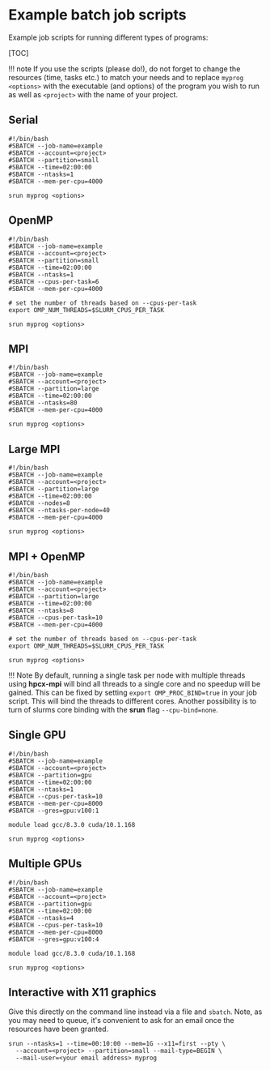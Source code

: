 # Example batch job scripts

Example job scripts for running different types of programs:

[TOC]

!!! note
    If you use the scripts (please do!), do not forget to change the resources
    (time, tasks etc.) to match your needs and to replace `myprog <options>`
    with the executable (and options) of the program you wish to run as well
    as `<project>` with the name of your project.

## Serial

```
#!/bin/bash
#SBATCH --job-name=example
#SBATCH --account=<project>
#SBATCH --partition=small
#SBATCH --time=02:00:00
#SBATCH --ntasks=1
#SBATCH --mem-per-cpu=4000

srun myprog <options>
```

## OpenMP

```
#!/bin/bash
#SBATCH --job-name=example
#SBATCH --account=<project>
#SBATCH --partition=small
#SBATCH --time=02:00:00
#SBATCH --ntasks=1
#SBATCH --cpus-per-task=6
#SBATCH --mem-per-cpu=4000

# set the number of threads based on --cpus-per-task
export OMP_NUM_THREADS=$SLURM_CPUS_PER_TASK

srun myprog <options>
```

## MPI

```
#!/bin/bash
#SBATCH --job-name=example
#SBATCH --account=<project>
#SBATCH --partition=large
#SBATCH --time=02:00:00
#SBATCH --ntasks=80
#SBATCH --mem-per-cpu=4000

srun myprog <options>
```

## Large MPI

```
#!/bin/bash
#SBATCH --job-name=example
#SBATCH --account=<project>
#SBATCH --partition=large
#SBATCH --time=02:00:00
#SBATCH --nodes=8
#SBATCH --ntasks-per-node=40
#SBATCH --mem-per-cpu=4000

srun myprog <options>

```
## MPI + OpenMP

```
#!/bin/bash
#SBATCH --job-name=example
#SBATCH --account=<project>
#SBATCH --partition=large
#SBATCH --time=02:00:00
#SBATCH --ntasks=8
#SBATCH --cpus-per-task=10
#SBATCH --mem-per-cpu=4000

# set the number of threads based on --cpus-per-task
export OMP_NUM_THREADS=$SLURM_CPUS_PER_TASK

srun myprog <options>
```
!!! Note
    By default, running a single task per node with multiple threads using **hpcx-mpi** will bind all threads to a single
    core and no speedup will be gained. This can be fixed by setting `export OMP_PROC_BIND=true` in your job script. This
    will bind the threads to different cores. Another possibility is to turn of slurms core binding with the **srun** flag `--cpu-bind=none`. 


## Single GPU

```
#!/bin/bash
#SBATCH --job-name=example
#SBATCH --account=<project>
#SBATCH --partition=gpu
#SBATCH --time=02:00:00
#SBATCH --ntasks=1
#SBATCH --cpus-per-task=10
#SBATCH --mem-per-cpu=8000
#SBATCH --gres=gpu:v100:1

module load gcc/8.3.0 cuda/10.1.168

srun myprog <options>
```

## Multiple GPUs

```
#!/bin/bash
#SBATCH --job-name=example
#SBATCH --account=<project>
#SBATCH --partition=gpu
#SBATCH --time=02:00:00
#SBATCH --ntasks=4
#SBATCH --cpus-per-task=10
#SBATCH --mem-per-cpu=8000
#SBATCH --gres=gpu:v100:4

module load gcc/8.3.0 cuda/10.1.168

srun myprog <options>
```
## Interactive with X11 graphics
 
Give this directly on the command line instead via a file and `sbatch`.
Note, as you may need to queue, it's convenient to ask for an email once the resources have been granted. 

```
srun --ntasks=1 --time=00:10:00 --mem=1G --x11=first --pty \
  --account=<project> --partition=small --mail-type=BEGIN \
  --mail-user=<your email address> myprog
```

